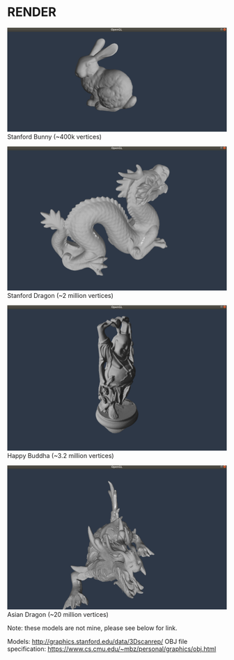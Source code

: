 # RENDER

![Stanford Bunny](images/stanford-bunny.png)
Stanford Bunny (~400k vertices)


![Stanford Dragon](images/stanford-dragon.png)
Stanford Dragon (~2 million vertices)


![Happy Buddha](images/happy-buddha.png)
Happy Buddha (~3.2 million vertices)


![Asian Dragon](images/asian-dragon.png)
Asian Dragon (~20 million vertices)


Note: these models are not mine, please see below for link.


Models: http://graphics.stanford.edu/data/3Dscanrep/ 
OBJ file specification: https://www.cs.cmu.edu/~mbz/personal/graphics/obj.html
